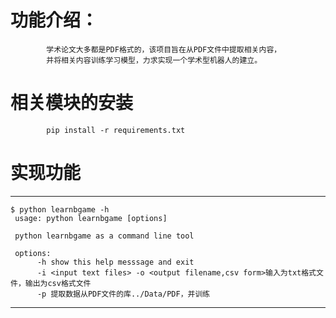 # 功能介绍：
            学术论文大多都是PDF格式的，该项目旨在从PDF文件中提取相关内容，
            并将相关内容训练学习模型，力求实现一个学术型机器人的建立。

# 相关模块的安装
            pip install -r requirements.txt
# 实现功能
            
-----------------------------            


    $ python learnbgame -h
     usage: python learnbgame [options] 
     
     python learnbgame as a command line tool
     
     options:
          -h show this help messsage and exit
          -i <input text files> -o <output filename,csv form>输入为txt格式文件，输出为csv格式文件
          -p 提取数据从PDF文件的库../Data/PDF，并训练
            



             
                        

---------------------------




